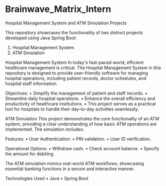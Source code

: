 # Brainwave_Matrix_Intern

Hospital Management System and ATM Simulation Projects

This repository showcases the functionality of two distinct projects developed using Java Spring Boot:
1. Hospital Management System
2. ATM Simulation

Hospital Management System
In today's fast-paced world, efficient healthcare management is critical. The Hospital Management System in this repository is designed to provide user-friendly software for managing hospital operations, including patient records, doctor schedules, and hospital staff information.

Objectives:
•	Simplify the management of patient and staff records.
•	Streamline daily hospital operations.
•	Enhance the overall efficiency and productivity of healthcare institutions.
•	This project serves as a practical tool for hospitals to handle their day-to-day activities seamlessly.

ATM Simulation
This project demonstrates the core functionality of an ATM system, providing a clear understanding of how basic ATM operations are implemented. The simulation includes:

Features:
•	User Authentication:
•	PIN validation.
•	User ID verification.

Operational Options:
•	Withdraw cash.
•	Check account balance.
•	Specify the amount for debiting.

The ATM simulation mimics real-world ATM workflows, showcasing essential banking functions in a secure and interactive manner.

Technologies Used
•	Java
•	Spring Boot
